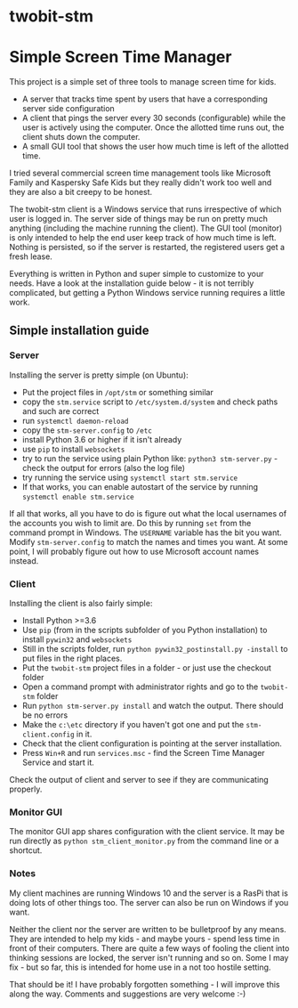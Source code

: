 # twobit-stm
# Simple Screen Time Manager

This project is a simple set of three tools to manage screen time for kids.
 * A server that tracks time spent by users that have a corresponding server side configuration
 * A client that pings the server every 30 seconds (configurable) while the user is actively using the computer. Once the allotted time runs out, the client shuts down the computer.
 * A small GUI tool that shows the user how much time is left of the allotted time.
  
I tried several commercial screen time management tools like Microsoft Family and Kaspersky Safe Kids but they really didn't work too well and they are also a bit creepy to be honest.

  The twobit-stm client is a Windows service that runs irrespective of which user is logged in. The server side of things may be run on pretty much anything (including the machine running the client). The GUI tool (monitor) is only intended to help the end user keep track of how much time is left. Nothing is persisted, so if the server is restarted, the registered users get a fresh lease.
  
  Everything is written in Python and super simple to customize to your needs. Have a look at the installation guide below - it is not terribly complicated, but getting a Python Windows service running requires a little work.
  
## Simple installation guide
  
### Server
  Installing the server is pretty simple (on Ubuntu):
  * Put the project files in `/opt/stm` or something similar
  * copy the `stm.service` script to `/etc/system.d/system` and check paths and such are correct
  * run `systemctl daemon-reload`
  * copy the `stm-server.config` to `/etc`
  * install Python 3.6 or higher if it isn't already
  * use `pip` to install `websockets`
  * try to run the service using plain Python like: `python3 stm-server.py` - check the output for errors (also the log file)
  * try running the service using `systemctl start stm.service`
  * If that works, you can enable autostart of the service by running `systemctl enable stm.service`
  
  If all that works, all you have to do is figure out what the local usernames of the accounts you wish to limit are. Do this by running `set` from the command prompt in Windows. The `USERNAME` variable has the bit you want. Modify `stm-server.config` to match the names and times you want. At some point, I will probably figure out how to use Microsoft account names instead.
  
### Client
  Installing the client is also fairly simple:
  * Install Python >=3.6
  * Use `pip` (from in the scripts subfolder of you Python installation) to install `pywin32` and `websockets`
  * Still in the scripts folder, run `python pywin32_postinstall.py -install` to put files in the right places.
  * Put the `twobit-stm` project files in a folder - or just use the checkout folder
  * Open a command prompt with administrator rights and go to the `twobit-stm` folder
  * Run `python stm-server.py install` and watch the output. There should be no errors
  * Make the `c:\etc` directory if you haven't got one and put the `stm-client.config` in it.
  * Check that the client configuration is pointing at the server installation.
  * Press `Win+R` and run `services.msc` - find the Screen Time Manager Service and start it.
  
  Check the output of client and server to see if they are communicating properly.
  
### Monitor GUI
  The monitor GUI app shares configuration with the client service. It may be run directly as `python stm_client_monitor.py` from the command line or a shortcut.
  
### Notes
  My client machines are running Windows 10 and the server is a RasPi that is doing lots of other things too. The server can also be run on Windows if you want.
  
  Neither the client nor the server are written to be bulletproof by any means. They are intended to help my kids - and maybe yours - spend less time in front of their computers. There are quite a few ways of fooling the client into thinking sessions are locked, the server isn't running and so on. Some I may fix - but so far, this is intended for home use in a not too hostile setting.
  
  That should be it! I have probably forgotten something - I will improve this along the way. Comments and suggestions are very welcome :-)
  
  
  
